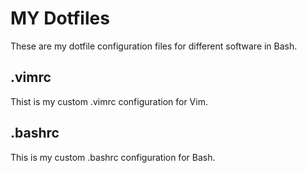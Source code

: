 # MY Dotfiles
These are my dotfile configuration files for different software in Bash.
## .vimrc
Thist is my custom .vimrc configuration for Vim.
## .bashrc
This is my custom .bashrc configuration for Bash.
